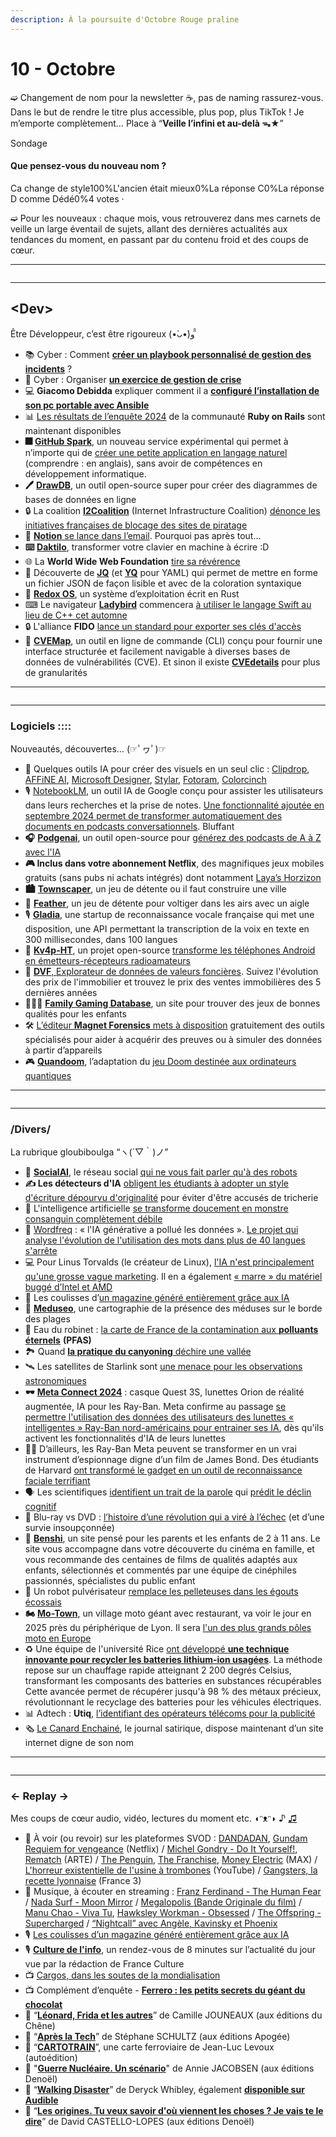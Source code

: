 ```yaml
---
description: À la poursuite d'Octobre Rouge praline
---
```


# 10 - Octobre

➫ Changement de nom pour la newsletter ☕️, pas de naming rassurez-vous. Dans le but de rendre le titre plus accessible, plus pop, plus TikTok ! Je m’emporte complètement… Place à “**Veille l’infini et au-delà ᯓ★**”

Sondage

#### Que pensez-vous du nouveau nom ?

Ca change de style100%L'ancien était mieux0%La réponse C0%La réponse D comme Dédé0%4 votes ·

➫ Pour les nouveaux : chaque mois, vous retrouverez dans mes carnets de veille un large éventail de sujets, allant des dernières actualités aux tendances du moment, en passant par du contenu froid et des coups de cœur.

***

<figure><img src="../../.gitbook/assets/image (66).png" alt=""><figcaption></figcaption></figure>

***

## \<Dev>

Être Développeur, c’est être rigoureux (•̀ᴗ•́)و ̑̑

* 📚 Cyber : Comment [**créer un playbook personnalisé de gestion des incidents**](https://www.linkedin.com/advice/3/how-can-you-create-customized-incident-handling-playbook-majdf?lang=fr\&originalSubdomain=fr) ?
* 🛑 Cyber : Organiser [**un exercice de gestion de crise**](https://cyber.gouv.fr/publications/organiser-un-exercice-de-gestion-de-crise-cyber)
* 💻 **Giacomo Debidda** expliquer comment il a [**configuré l’installation de son pc portable avec Ansible**](https://www.giacomodebidda.com/posts/how-i-setup-my-laptop-with-ansible/)
* 📊 [Les résultats de l’enquête 2024](https://railsdeveloper.com/survey/2024/) de la communauté **Ruby on Rails** sont maintenant disponibles
* **🎆** [**GitHub Spark**](https://githubnext.com/projects/github-spark), un nouveau service expérimental qui permet à n’importe qui de [créer une petite application en langage naturel](https://www.usine-digitale.fr/article/github-lance-spark-un-outil-pour-creer-des-micro-applications-en-langage-naturel.N2221571) (comprendre : en anglais), sans avoir de compétences en développement informatique.
* **🖊️** [**DrawDB**](https://drawdb.vercel.app/), un outil open-source super pour créer des diagrammes de bases de données en ligne
* 🔒 La coalition [**I2Coalition**](https://i2coalition.com/) (Internet Infrastructure Coalition) [dénonce les initiatives françaises de blocage des sites de piratage](https://www.clubic.com/actualite-542162-google-et-amazon-sont-agacees-par-les-mesures-anti-piratage-de-la-france.html)
* **📧** [**Notion**](https://www.notion.so/releases/2024-10-24)[ se lance dans l’email](https://www.notion.so/releases/2024-10-24). Pourquoi pas après tout…
* **⌨️** [**Daktilo**](https://github.com/orhun/daktilo), transformer votre clavier en machine à écrire :D
* 🌐 La **World Wide Web Foundation** [tire sa révérence](https://www.clubic.com/actualite-539171-le-pere-du-web-ferme-sa-fondation-et-mise-sur-le-web-decentralise.html)
* 📄 Découverte de [**JQ**](https://github.com/jqlang/jq) (et [**YQ**](https://mikefarah.gitbook.io/yq/how-it-works) pour YAML) qui permet de mettre en forme un fichier JSON de façon lisible et avec de la coloration syntaxique
* **🔧** [**Redox OS**](https://www.redox-os.org/), un système d’exploitation écrit en Rust
* ⌨ Le navigateur [**Ladybird**](https://ladybird.org/) commencera [à utiliser le langage Swift au lieu de C++ cet automne](https://web.developpez.com/actu/361360/Le-navigateur-Ladybird-commencera-a-utiliser-le-langage-Swift-au-lieu-de-Cplusplus-cet-automne-car-Swift-offre-une-securite-de-la-memoire-et-est-egalement-un-langage-moderne-avec-une-ergonomie-solide/)
* 🔒 L'alliance **FIDO** [lance un standard pour exporter ses clés d'accès](https://fidoalliance.org/fido-alliance-publishes-new-specifications-to-promote-user-choice-and-enhanced-ux-for-passkeys/)
* 📑 [**CVEMap**](https://github.com/projectdiscovery/cvemap), un outil en ligne de commande (CLI) conçu pour fournir une interface structurée et facilement navigable à diverses bases de données de vulnérabilités (CVE). Et sinon il existe [**CVEdetails**](https://www.cvedetails.com/) pour plus de granularités

***

<figure><img src="../../.gitbook/assets/image (65).png" alt=""><figcaption></figcaption></figure>

***

### Logiciels ::::

Nouveautés, découvertes… (☞ﾟヮﾟ)☞

* 🎨 Quelques outils IA pour créer des visuels en un seul clic : [Clipdrop](https://clipdrop.co/), [AFFiNE AI](https://affine.pro/ai), [Microsoft Designer](https://designer.microsoft.com/), [Stylar](https://www.stylar.com/), [Fotoram](https://fotoram.io/editor/fr), [Colorcinch](https://www.cartoonize.net/)
* 🎙️ [NotebookLM](https://notebooklm.google/), un outil IA de Google conçu pour assister les utilisateurs dans leurs recherches et la prise de notes. [Une fonctionnalité ajoutée en septembre 2024 permet de transformer automatiquement des documents en podcasts conversationnels](https://www.blogdumoderateur.com/comment-utiliser-notebooklm-ia-de-google-transforme-notes-podcasts/). Bluffant
* **🎧** [**Podgenai**](https://github.com/impredicative/podgenai), un outil open-source pour [générez des podcasts de A à Z avec l'IA](https://korben.info/podgenai-generez-podcasts-ia-gpt4.html)
* **🎮 Inclus dans votre abonnement Netflix**, des magnifiques jeux mobiles gratuits (sans pubs ni achats intégrés) dont notamment [Laya’s Horzizon](https://layashorizon.com/)
* **🏙️** [**Townscaper**](https://www.townscapergame.com/), un jeu de détente ou il faut construire une ville
* **🦅** [**Feather**](https://samuraipunk.com/feather), un jeu de détente pour voltiger dans les airs avec un aigle
* 🎙 [**Gladia**](https://www.gladia.io/), une startup de reconnaissance vocale française qui met une disposition, une API permettant la transcription de la voix en texte en 300 millisecondes, dans 100 langues
* **📱** [**Kv4p-HT**](https://www.kv4p.com/), un projet open-source [transforme les téléphones Android en émetteurs-récepteurs radioamateurs](https://www.notebookcheck.biz/Un-nouveau-projet-open-source-transforme-les-telephones-Android-en-emetteurs-recepteurs-radioamateurs.902154.0.html)
* **🏢** [**DVF**](https://explore.data.gouv.fr/fr/immobilier?onglet=carte\&filtre=tous)[, Explorateur de données de valeurs foncières](https://explore.data.gouv.fr/fr/immobilier?onglet=carte\&filtre=tous). Suivez l'évolution des prix de l'immobilier et trouvez le prix des ventes immobilières des 5 dernières années
* **👨‍👩‍👧** [**Family Gaming Database**](https://www.familygamingdatabase.com/), un site pour trouver des jeux de bonnes qualités pour les enfants
* 🛠️ [L’éditeur ](https://www.magnetforensics.com/fr/outils-gratuits/)[**Magnet Forensics**](https://www.magnetforensics.com/fr/outils-gratuits/)[ mets à disposition](https://www.magnetforensics.com/fr/outils-gratuits/) gratuitement des outils spécialisés pour aider à acquérir des preuves ou à simuler des données à partir d’appareils
* 🎮 [**Quandoom**](https://github.com/Lumorti/Quandoom), l’adaptation du [jeu Doom destinée aux ordinateurs quantiques](https://trustmyscience.com/quandoom-adaptation-doom-pour-ordinateurs-quantiques/)

***

<figure><img src="../../.gitbook/assets/image (64).png" alt=""><figcaption></figcaption></figure>

***

### /Divers/

La rubrique gloubiboulga “ヽ(´▽｀)ノ”

* **🤖** [**SocialAI**](https://socialai.co/), le réseau social [qui ne vous fait parler qu'à des robots](https://www.radiofrance.fr/mouv/podcasts/culture-internet/culture-internet-du-jeudi-19-septembre-2024-4171753)
* **✍️ Les détecteurs d'IA** [obligent les étudiants à adopter un style d'écriture dépourvu d'originalité](https://intelligence-artificielle.developpez.com/actu/362403/Les-detecteurs-d-IA-obligent-les-etudiants-a-adopter-un-style-d-ecriture-depourvu-d-originalite-pour-eviter-d-etre-accuses-de-tricherie-l-essor-de-ces-outils-cause-des-problemes-inattendus/) pour éviter d'être accusés de tricherie
* 👹 L'intelligence artificielle [se transforme doucement en monstre consanguin complètement débile](https://korii.slate.fr/tech/intelligence-artificielle-transforme-monstre-consanguin-debile-entrainement-modeles-ia-generative-contenu-donnees)
* **🤖** [Wordfreq](https://github.com/rspeer/wordfreq/blob/master/SUNSET.md) : « l'IA générative a pollué les données ». [Le projet qui analyse l'évolution de l'utilisation des mots dans plus de 40 langues s'arrête](https://intelligence-artificielle.developpez.com/actu/363472/Wordfreq-l-IA-generative-a-pollue-les-donnees-Le-projet-qui-analyse-l-evolution-de-l-utilisation-des-mots-dans-plus-de-40-langues-s-arrete-a-cause-de-la-proliferation-des-textes-generes-par-IA/)
* 💻 Pour Linus Torvalds (le créateur de Linux), [l'IA n'est principalement qu'une grosse vague marketing](https://www.tomshardware.com/tech-industry/artificial-intelligence/linus-torvalds-reckons-ai-is-90-percent-marketing-and-10-percent-reality). Il en a également [« marre » du matériel buggé d’Intel et AMD](https://next.ink/brief_article/linus-torvalds-en-a-marre-du-materiel-bugge-dintel-et-amd/)
* 📰 Les coulisses d’[un magazine généré entièrement grâce aux IA](https://mediarama.io/les-coulisses-dun-magazine-genere-entierement-grace-aux-ia/)
* **🐙** [**Meduseo**](https://meduseo.com/v2/fr/), une cartographie de la présence des méduses sur le borde des plages
* 🚰 Eau du robinet : [la carte de France de la contamination aux ](https://www.francetvinfo.fr/enquetes-franceinfo/enquete-franceinfo-eau-du-robinet-notre-carte-de-france-de-la-contamination-aux-polluants-eternels_6788578.html)[**polluants éternels**](https://www.francetvinfo.fr/enquetes-franceinfo/enquete-franceinfo-eau-du-robinet-notre-carte-de-france-de-la-contamination-aux-polluants-eternels_6788578.html) **(PFAS)**
* 🏞️ Quand [**la pratique du canyoning**](https://reporterre.net/Quand-le-canyoning-dechire-une-vallee)[ déchire une vallée](https://reporterre.net/Quand-le-canyoning-dechire-une-vallee)
* 🛰️ Les satellites de Starlink sont [une menace pour les observations astronomiques](https://next.ink/154729/les-satellites-de-starlink-sont-une-menace-pour-les-observations-astronomiques/)
* **🕶️** [**Meta Connect 2024**](https://next.ink/151707/meta-connect-2024-casque-quest-3s-lunettes-orion-de-realite-augmentee-ia-pour-les-ray-ban/) : casque Quest 3S, lunettes Orion de réalité augmentée, IA pour les Ray-Ban. Meta confirme au passage [se permettre l'utilisation des données des utilisateurs des lunettes « intelligentes » Ray-Ban nord-américains pour entrainer ses IA](https://next.ink/152707/meta-se-permet-dutiliser-les-donnees-des-lunettes-intelligentes-ray-ban/), dès qu'ils activent les fonctionnalités d'IA de leurs lunettes
* 🕵️‍♂️ D’ailleurs, les Ray-Ban Meta peuvent se transformer en un vrai instrument d’espionnage digne d’un film de James Bond. Des étudiants de Harvard [ont transformé le gadget en un outil de reconnaissance faciale terrifiant](https://www.frandroid.com/marques/2357412_les-lunettes-connectees-de-facebook-transformees-en-machine-de-reconnaissance-faciale-sauvage)
* 🗣️ Les scientifiques [identifient un trait de la parole](https://www.futura-sciences.com/sante/questions-reponses/demence-scientifiques-identifient-trait-parole-predit-declin-cognitif-20908/) qui [prédit le déclin cognitif](https://www.tandfonline.com/doi/full/10.1080/13825585.2024.2315774)
* 🎦 Blu-ray vs DVD : [l’histoire d’une révolution qui a viré à l’échec](https://www.ecranlarge.com/films/dossier/1473535-blu-ray-vs-dvd-revolution-lechec-survie-insoupconnee) (et d’une survie insoupçonnée)
* **👲** [**Benshi**](https://guide.benshi.fr/), un site pensé pour les parents et les enfants de 2 à 11 ans. Le site vous accompagne dans votre découverte du cinéma en famille, et vous recommande des centaines de films de qualités adaptés aux enfants, sélectionnés et commentés par une équipe de cinéphiles passionnés, spécialistes du public enfant
* 🤖 Un robot pulvérisateur [remplace les pelleteuses dans les égouts écossais](https://www.enerzine.com/un-robot-pulverisateur-remplace-les-pelleteuses-dans-les-egouts-ecossais/148864-2024-10)
* **🏍️** [**Mo-Town**](https://soho-archi.com/projet/mo-town/), un village moto géant avec restaurant, va voir le jour en 2025 près du périphérique de Lyon. Il sera [l'un des plus grands pôles moto en Europe](https://www.lebonbon.fr/lyon/news/village-moto-pres-lyon-venissieux/)
* ♻️ Une équipe de l'université Rice [ont développé ](https://www.autoplus.fr/environnement/des-scientifiques-font-une-decouverte-avec-des-batteries-de-vehicules-electriques-usagees-1346064.html)[**une technique innovante pour recycler les batteries lithium-ion usagées**](https://www.autoplus.fr/environnement/des-scientifiques-font-une-decouverte-avec-des-batteries-de-vehicules-electriques-usagees-1346064.html). La méthode repose sur un chauffage rapide atteignant 2 200 degrés Celsius, transformant les composants des batteries en substances récupérables Cette avancée permet de récupérer jusqu'à 98 % des métaux précieux, révolutionnant le recyclage des batteries pour les véhicules électriques.
* 📊 Adtech : **Utiq**, [l’identifiant des opérateurs télécoms pour la publicité](https://www.cbnews.fr/digital/image-utiq-se-deploie-wifi-87712)
* 🗞️ [Le Canard Enchainé](https://www.lecanardenchaine.fr/), le journal satirique, dispose maintenant d’un site internet digne de son nom

***

<figure><img src="../../.gitbook/assets/image (63).png" alt=""><figcaption></figcaption></figure>

***

### ← Replay →

Mes coups de cœur audio, vidéo, lectures du moment etc. ◖ᵔᴥᵔ◗ ♪ [♫](https://mediarama.io/les-coulisses-dun-magazine-genere-entierement-grace-aux-ia/)

* 🎥 À voir (ou revoir) sur les plateformes SVOD : [DANDADAN](https://www.netflix.com/fr/title/81736884), [Gundam Requiem for vengeance](https://www.netflix.com/fr/title/81276500) (Netflix) / [Michel Gondry - Do It Yourself!](https://www.arte.tv/fr/videos/107207-000-A/michel-gondry-do-it-yourself/), [Rematch](https://www.arte.tv/fr/videos/RC-025577/rematch/) (ARTE) / [The Penguin](https://www.max.com/fr/fr/shows/penguin/5756c2bf-36f8-4890-b1f9-ef168f1d8e9c), [The Franchise](https://www.max.com/fr/fr/shows/franchise/c657b31c-6138-46ba-a5bf-beb96e5fb81d), [Money Electric](https://www.max.com/fr/fr/movies/money-electric-the-bitcoin-mystery/90e45730-bcb5-4525-aaea-44425a77c531) (MAX) / [L'horreur existentielle de l'usine à trombones](https://youtu.be/ZP7T6WAK3Ow) (YouTube) / [Gangsters, la recette lyonnaise](https://www.france.tv/france-3/auvergne-rhone-alpes/la-france-en-vrai-auvergne-rhone-alpes/4522351-gangsters-la-recette-lyonnaise.html) (France 3)
* 🎵 Musique, à écouter en streaming : [Franz Ferdinand - The Human Fear](https://franzferdinand.ffm.to/thehumanfear.OWE) / [Nada Surf - Moon Mirror](http://newwst.com/moonmirror) / [Megalopolis (Bande Originale du film)](https://milanrecords.com/release/megalopolis/) / [Manu Chao - Viva Tu](https://manuchao.lnk.to/VivaTuAlbum), [Hawksley Workman - Obsessed](https://www.youtube.com/watch?v=KgY45by-vhg) / [The Offspring - Supercharged](https://found.ee/OffspringSUPERCHARGED) / [“Nightcall” avec Angèle, Kavinsky et Phoenix](https://ffm.to/nightcall)
* 🎙 [Les coulisses d’un magazine généré entièrement grâce aux IA](https://mediarama.io/les-coulisses-dun-magazine-genere-entierement-grace-aux-ia/)
* 🎙 [**Culture de l'info**](https://www.radiofrance.fr/franceculture/podcasts/culture-de-l-info), un rendez-vous de 8 minutes sur l’actualité du jour vue par la rédaction de France Culture
* 📺 [Cargos, dans les soutes de la mondialisation](https://www.france.tv/france-5/le-monde-en-face/6517931-cargos-dans-les-soutes-de-la-mondialisation.html)
* 📺 Complément d’enquête - [**Ferrero : les petits secrets du géant du chocolat**](https://www.france.tv/france-2/complement-d-enquete/6549191-ferrero-les-petits-secrets-du-geant-du-chocolat.html)
* 📗 “[**Léonard, Frida et les autres**](https://www.editionsduchene.fr/livre/leonard-frida-et-les-autres-9782812320736/)” de Camille JOUNEAUX (aux éditions du Chêne)
* 📙 “[**Après la Tech**](https://15marches.fr/nos-publications/-p694142585)” de Stéphane SCHULTZ (aux éditions Apogée)
* 📕 “[**CARTOTRAIN**](https://cartotrain.fr/)”, une carte ferroviaire de Jean-Luc Levoux (autoédition)
* 📘 "[**Guerre Nucléaire. Un scénario**](https://www.denoel.fr/catalogue/guerre-nucleaire/9782207180877)" de Annie JACOBSEN (aux éditions Denoël)
* 📕 “[**Walking Disaster**](https://www.sum41.com/book)” de Deryck Whibley, également [**disponible sur Audible**](https://www.audible.fr/pd/B0CZMHWTZ8)
* 📗 “[**Les origines. Tu veux savoir d'où viennent les choses ? Je vais te le dire**](https://www.denoel.fr/catalogue/les-origines/9782207183304)” de David CASTELLO-LOPES (aux éditions Denoël)
